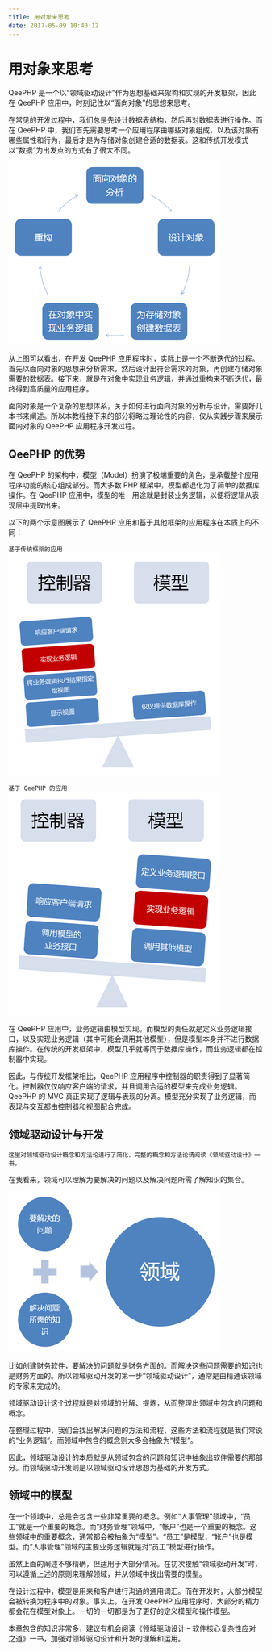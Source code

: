 ```yaml
---
title: 用对象来思考
date: 2017-05-09 10:40:12
---
```

# 用对象来思考
QeePHP 是一个以“领域驱动设计”作为思想基础来架构和实现的开发框架，因此在 QeePHP 应用中，时刻记住以“面向对象”的思想来思考。

在常见的开发过程中，我们总是先设计数据表结构，然后再对数据表进行操作。而在 QeePHP 中，我们首先需要思考一个应用程序由哪些对象组成，以及该对象有哪些属性和行为，最后才是为存储对象创建合适的数据表。这和传统开发模式以“数据”为出发点的方式有了很大不同。

![QeePHP 应用程序开发迭代过程](media/14944055429378.png)



从上图可以看出，在开发 QeePHP 应用程序时，实际上是一个不断迭代的过程。首先以面向对象的思想来分析需求，然后设计出符合需求的对象，再创建存储对象需要的数据表。接下来，就是在对象中实现业务逻辑，并通过重构来不断迭代，最终得到高质量的应用程序。

面向对象是一个复杂的思想体系，关于如何进行面向对象的分析与设计，需要好几本书来阐述。所以本教程接下来的部分将略过理论性的内容，仅从实践步骤来展示面向对象的 QeePHP 应用程序开发过程。

## QeePHP 的优势

在 QeePHP 的架构中，模型（Model）扮演了极端重要的角色，是承载整个应用程序功能的核心组成部分。而大多数 PHP 框架中，模型都退化为了简单的数据库操作。在 QeePHP 应用中，模型的唯一用途就是封装业务逻辑，以便将逻辑从表现层中提取出来。

以下的两个示意图展示了 QeePHP 应用和基于其他框架的应用程序在本质上的不同：

`基于传统框架的应用`
![](media/14944056300285.png)


`基于 QeePHP 的应用`
![](media/14944056452064.png)

在 QeePHP 应用中，业务逻辑由模型实现。而模型的责任就是定义业务逻辑接口，以及实现业务逻辑（其中可能会调用其他模型），但是模型本身并不进行数据库操作。在传统的开发框架中，模型几乎就等同于数据库操作，而业务逻辑都在控制器中实现。

因此，与传统开发框架相比，QeePHP 应用程序中控制器的职责得到了显著简化。控制器仅仅响应客户端的请求，并且调用合适的模型来完成业务逻辑。QeePHP 的 MVC 真正实现了逻辑与表现的分离。模型充分实现了业务逻辑，而表现与交互都由控制器和视图配合完成。

## 领域驱动设计与开发

`这里对领域驱动设计概念和方法论进行了简化，完整的概念和方法论请阅读《领域驱动设计》一书。`

在我看来，领域可以理解为要解决的问题以及解决问题所需了解知识的集合。

![](media/14944057101160.png)


比如创建财务软件，要解决的问题就是财务方面的。而解决这些问题需要的知识也是财务方面的。所以领域驱动开发的第一步“领域驱动设计”，通常是由精通该领域的专家来完成的。

领域驱动设计这个过程就是对领域的分解、提炼，从而整理出领域中包含的问题和概念。

在整理过程中，我们会找出解决问题的方法和流程，这些方法和流程就是我们常说的“业务逻辑”。而领域中包含的概念则大多会抽象为“模型”。

因此，领域驱动设计的本质就是从领域包含的问题和知识中抽象出软件需要的那部分。而领域驱动开发则是以领域驱动设计思想为基础的开发方式。

## 领域中的模型
在一个领域中，总是会包含一些非常重要的概念。例如“人事管理”领域中，“员工”就是一个重要的概念。而“财务管理”领域中，“帐户”也是一个重要的概念。这些领域中的重要概念，通常都会被抽象为“模型”。“员工”是模型，“帐户”也是模型。而“人事管理”领域的主要业务逻辑就是对“员工”模型进行操作。

虽然上面的阐述不够精确，但适用于大部分情况。在初次接触“领域驱动开发”时，可以遵循上述的原则来理解领域，并从领域中找出需要的模型。

在设计过程中，模型是用来和客户进行沟通的通用词汇。而在开发时，大部分模型会被转换为程序中的对象。事实上，在开发 QeePHP 应用程序时，大部分的精力都会花在模型对象上。一切的一切都是为了更好的定义模型和操作模型。

本章包含的知识非常多，建议有机会阅读《领域驱动设计 – 软件核心复杂性应对之道》一书，加强对领域驱动设计和开发的理解和运用。

